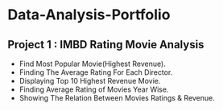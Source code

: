 # Data-Analysis-Portfolio

## Project 1 : IMBD Rating Movie Analysis
* Find Most Popular Movie(Highest Revenue).
* Finding The Average Rating For Each Director.
* Displaying Top 10 Highest Revenue Movie.
* Finding Average Rating of Movies Year Wise.
* Showing The Relation Between Movies Ratings & Revenue.


